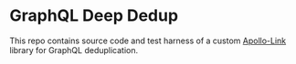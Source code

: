 # GraphQL Deep Dedup

This repo contains source code and test harness of a custom [Apollo-Link](https://www.apollographql.com/docs/link/) library for GraphQL deduplication.
